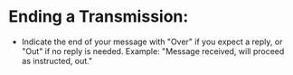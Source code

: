 # Ending a Transmission:

* Indicate the end of your message with "Over" if you expect a reply, or "Out" if no reply is needed. Example: "Message received, will proceed as instructed, out."
